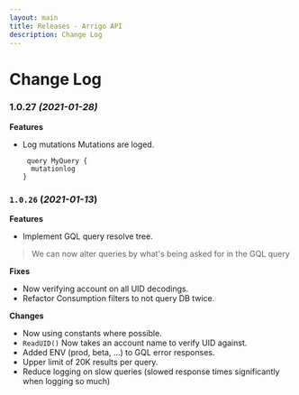 ```yaml
---
layout: main
title: Releases - Arrigo API
description: Change Log
---
```

# Change Log

### 1.0.27 *(2021-01-28)*

**Features**

- Log mutations
  Mutations are loged. 

  ```
   query MyQuery {
    mutationlog
  }
  ```

  


### `1.0.26` (*2021-01-13*)

**Features**
- Implement GQL query resolve tree.
> We can now alter queries by what's being asked for in the GQL query

**Fixes**
- Now verifying account on all UID decodings.
- Refactor Consumption filters to not query DB twice.

**Changes**

- Now using constants where possible.
- `ReadUID()` Now takes an account name to verify UID against.
- Added ENV (prod, beta, ...) to GQL error responses.
- Upper limit of 20K results per query.
- Reduce logging on slow queries (slowed response times significantly when logging so much)


